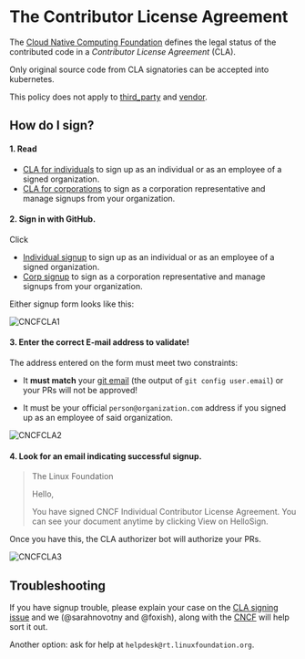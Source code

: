 # The Contributor License Agreement

The [Cloud Native Computing Foundation][CNCF] defines the legal status of the
contributed code in a _Contributor License Agreement_ (CLA).

Only original source code from CLA signatories can be accepted into kubernetes.

This policy does not apply to [third_party] and [vendor].

## How do I sign?

#### 1. Read

  * [CLA for individuals] to sign up as an individual or as an employee of a signed organization.
  * [CLA for corporations] to sign as a corporation representative and manage signups from your organization.
  
#### 2. Sign in with GitHub.

Click
  * [Individual signup] to sign up as an individual or as an employee of a signed organization. 
  * [Corp signup] to sign as a corporation representative and manage signups from your organization.

Either signup form looks like this:

![CNCFCLA1](http://i.imgur.com/tEk2x3j.png)

#### 3. Enter the correct E-mail address to validate!

The address entered on the form must meet two constraints:
 
 * It __must match__ your  [git email] (the output of `git config user.email`)
   or your PRs will not be approved!

 * It must be your official `person@organization.com` address if you signed up
   as an employee of said organization.

![CNCFCLA2](http://i.imgur.com/t3WAtrz.png)

#### 4. Look for an email indicating successful signup.

> The Linux Foundation
>
> Hello,
>
> You have signed CNCF Individual Contributor License Agreement.
> You can see your document anytime by clicking View on HelloSign.
>

Once you have this, the CLA authorizer bot will authorize your PRs.

![CNCFCLA3](http://i.imgur.com/C5ZsNN6.png)


## Troubleshooting

If you have signup trouble, please explain your case on
the [CLA signing issue] and we (@sarahnovotny and @foxish), 
along with the [CNCF] will help sort it out.

Another option: ask for help at `helpdesk@rt.linuxfoundation.org`.

[CNCF]: https://www.cncf.io/community
[CLA signing issue]: https://github.com/kubernetes/kubernetes/issues/27796
[CLA for individuals]: https://github.com/cncf/cla/blob/master/individual-cla.pdf
[CLA for corporations]: https://github.com/cncf/cla/blob/master/corporate-cla.pdf
[Corp signup]: https://identity.linuxfoundation.org/node/285/organization-signup
[Individual signup]: https://identity.linuxfoundation.org/projects/cncf
[git email]: https://help.github.com/articles/setting-your-email-in-git
[third_party]: https://github.com/kubernetes/kubernetes/tree/master/third_party
[vendor]: https://github.com/kubernetes/kubernetes/tree/master/vendor